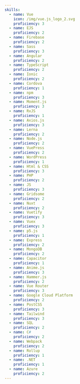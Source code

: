 ```yaml
---
skills:
  - name: Vue
    icon: /img/vue.js_logo_2.svg
    proficiency: 3
  - name: EJS
    proficiency: 2
  - name: Firebase
    proficiency: 2
  - name: Sass
    proficiency: 3
  - name: Angular
    proficiency: 2
  - name: TypeScript
    proficiency: 2
  - name: Ionic
    proficiency: 2
  - name: Cordova
    proficiency: 1
  - name: npm
    proficiency: 3
  - name: Moment.js
    proficiency: 3
  - name: RxJS
    proficiency: 1
  - name: Axios.js
    proficiency: 3
  - name: Lerna
    proficiency: 2
  - name: Node.js
    proficiency: 2
  - name: VuePress
    proficiency: 2
  - name: WordPress
    proficiency: 1
  - name: Html & CSS
    proficiency: 3
  - name: PHP
    proficiency: 2
  - name: JS
    proficiency: 3
  - name: Gridsome
    proficiency: 2
  - name: Nuxt
    proficiency: 2
  - name: Vuetify
    proficiency: 3
  - name: Vuex
    proficiency: 3
  - name: p5.js
    proficiency: 1
  - name: Express
    proficiency: 2
  - name: MongoDB
    proficiency: 2
  - name: Capacitor
    proficiency: 1
  - name: Anime.js
    proficiency: 3
  - name: Hammer.js
    proficiency: 2
  - name: Vue Router
    proficiency: 3
  - name: Google Cloud Platform
    proficiency: 2
  - name: PostCSS
    proficiency: 3
  - name: Tailwind
    proficiency: 3
  - name: SQL
    proficiency: 2
  - name: C#
    proficiency: 2
  - name: Webpack
    proficiency: 2
  - name: Rollup
    proficiency: 1
  - name: .NET
    proficiency: 1
  - name: Azure
    proficiency: 2
---
```

